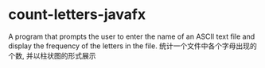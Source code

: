 # count-letters-javafx
 A program that prompts the user to enter the name of an ASCII text file and display the
frequency of the letters in the file.
统计一个文件中各个字母出现的个数, 并以柱状图的形式展示
